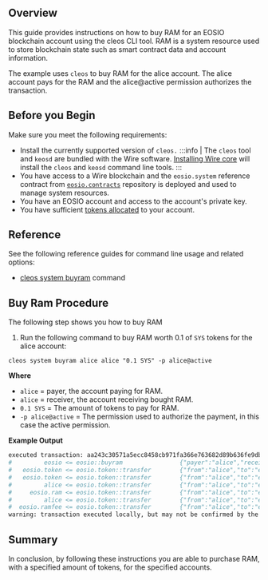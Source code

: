 
## Overview
This guide provides instructions on how to buy RAM for an EOSIO blockchain account using the cleos CLI tool. RAM is a system resource used to store blockchain state such as smart contract data and account information.

The example uses `cleos` to buy RAM for the alice account. The alice account pays for the RAM and the alice@active permission authorizes the transaction.  

## Before you Begin
Make sure you meet the following requirements: 

* Install the currently supported version of `cleos.`
:::info
| The `cleos` tool and `keosd` are bundled with the Wire software. [Installing Wire core](/docs/getting-started/install-dependencies.md) will install the `cleos` and `keosd` command line tools. 
:::
* You have access to a Wire blockchain and the `eosio.system` reference contract from [`eosio.contracts`](https://example.com) repository is deployed and used to manage system resources.
* You have an EOSIO account and access to the account's private key.
* You have sufficient [tokens allocated](./how-to-transfer-an-eosio.token-token.md) to your account.

## Reference
See the following reference guides for command line usage and related options:

* [cleos system buyram](../../usage/how-to-guides/how-to-buy-ram.md) command

## Buy Ram Procedure

The following step shows you how to buy RAM

1. Run the following command to buy RAM worth 0.1 of `SYS` tokens for the alice account:

```shell
cleos system buyram alice alice "0.1 SYS" -p alice@active
```

**Where**
* `alice` = payer, the account paying for RAM.
* `alice` = receiver, the account receiving bought RAM.
* `0.1 SYS` = The amount of tokens to pay for RAM.
* `-p alice@active` = The permission used to authorize the payment, in this case the active permission.  

**Example Output**

```sh
executed transaction: aa243c30571a5ecc8458cb971fa366e763682d89b636fe9dbe7d28327d1cc4e9  128 bytes  283 us
#         eosio <= eosio::buyram                {"payer":"alice","receiver":"alice","quant":"0.1000 SYS"}
#   eosio.token <= eosio.token::transfer        {"from":"alice","to":"eosio.ram","quantity":"0.0995 SYS","memo":"buy ram"}
#   eosio.token <= eosio.token::transfer        {"from":"alice","to":"eosio.ramfee","quantity":"0.0005 SYS","memo":"ram fee"}
#         alice <= eosio.token::transfer        {"from":"alice","to":"eosio.ram","quantity":"0.0995 SYS","memo":"buy ram"}
#     eosio.ram <= eosio.token::transfer        {"from":"alice","to":"eosio.ram","quantity":"0.0995 SYS","memo":"buy ram"}
#         alice <= eosio.token::transfer        {"from":"alice","to":"eosio.ramfee","quantity":"0.0005 SYS","memo":"ram fee"}
#  eosio.ramfee <= eosio.token::transfer        {"from":"alice","to":"eosio.ramfee","quantity":"0.0005 SYS","memo":"ram fee"}
warning: transaction executed locally, but may not be confirmed by the network yet         ]
```
## Summary
In conclusion, by following these instructions you are able to purchase RAM, with a specified amount of tokens, for the specified accounts.